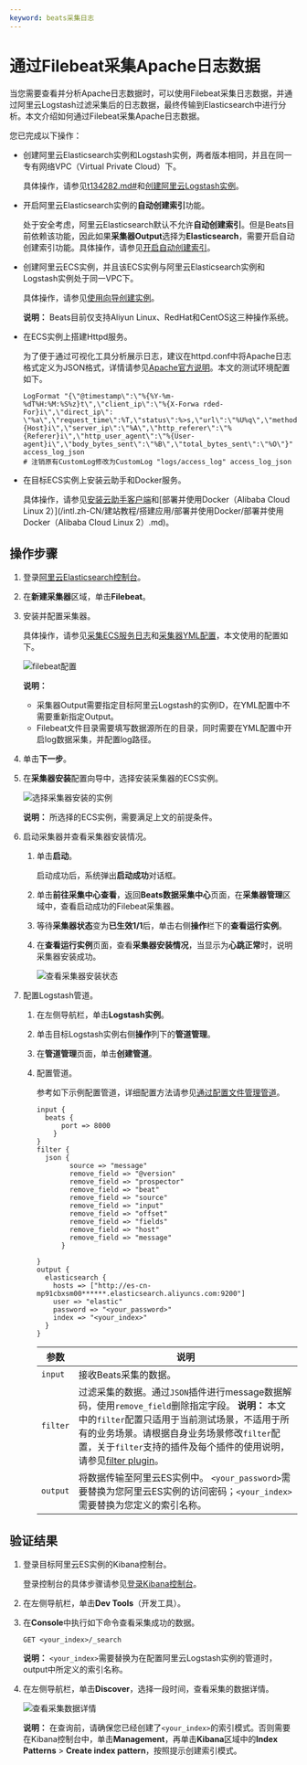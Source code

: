 ```yaml
---
keyword: beats采集日志
---
```


# 通过Filebeat采集Apache日志数据

当您需要查看并分析Apache日志数据时，可以使用Filebeat采集日志数据，并通过阿里云Logstash过滤采集后的日志数据，最终传输到Elasticsearch中进行分析。本文介绍如何通过Filebeat采集Apache日志数据。

您已完成以下操作：

-   创建阿里云Elasticsearch实例和Logstash实例，两者版本相同，并且在同一专有网络VPC（Virtual Private Cloud）下。

    具体操作，请参见[t134282.md\#](/intl.zh-CN/Elasticsearch/管理实例/创建阿里云Elasticsearch实例.md)和[创建阿里云Logstash实例](/intl.zh-CN/Logstash/快速入门/步骤一：创建实例/创建阿里云Logstash实例.md)。

-   开启阿里云Elasticsearch实例的**自动创建索引**功能。

    处于安全考虑，阿里云Elasticsearch默认不允许**自动创建索引**。但是Beats目前依赖该功能，因此如果**采集器Output**选择为**Elasticsearch**，需要开启自动创建索引功能。具体操作，请参见[开启自动创建索引](/intl.zh-CN/Elasticsearch/快速访问与配置.md)。

-   创建阿里云ECS实例，并且该ECS实例与阿里云Elasticsearch实例和Logstash实例处于同一VPC下。

    具体操作，请参见[使用向导创建实例](/intl.zh-CN/实例/创建实例/使用向导创建实例.md)。

    **说明：** Beats目前仅支持Aliyun Linux、RedHat和CentOS这三种操作系统。

-   在ECS实例上搭建Httpd服务。

    为了便于通过可视化工具分析展示日志，建议在httpd.conf中将Apache日志格式定义为JSON格式，详情请参见[Apache官方说明](https://cwiki.apache.org/confluence/display/httpd/Apache)。本文的测试环境配置如下。

    ```
    LogFormat "{\"@timestamp\":\"%{%Y-%m-%dT%H:%M:%S%z}t\",\"client_ip\":\"%{X-Forwa rded-For}i\",\"direct_ip\": \"%a\",\"request_time\":%T,\"status\":%>s,\"url\":\"%U%q\",\"method\":\"%m\",\"http_host\":\"%{Host}i\",\"server_ip\":\"%A\",\"http_referer\":\"%{Referer}i\",\"http_user_agent\":\"%{User-agent}i\",\"body_bytes_sent\":\"%B\",\"total_bytes_sent\":\"%O\"}"  access_log_json
    # 注销原有CustomLog修改为CustomLog "logs/access_log" access_log_json
    ```

-   在目标ECS实例上安装云助手和Docker服务。

    具体操作，请参见[安装云助手客户端](/intl.zh-CN/运维与监控/云助手/配置云助手客户端/安装云助手客户端.md)和[部署并使用Docker（Alibaba Cloud Linux 2）](/intl.zh-CN/建站教程/搭建应用/部署并使用Docker/部署并使用Docker（Alibaba Cloud Linux 2）.md)。


## 操作步骤

1.  登录[阿里云Elasticsearch控制台](https://elasticsearch.console.aliyun.com/#/home)。

2.  在**新建采集器**区域，单击**Filebeat**。

3.  安装并配置采集器。

    具体操作，请参见[采集ECS服务日志](/intl.zh-CN/Beats/采集ECS服务日志.md)和[采集器YML配置](/intl.zh-CN/Beats/采集器YML配置.md)，本文使用的配置如下。

    ![filebeat配置](https://static-aliyun-doc.oss-accelerate.aliyuncs.com/assets/img/zh-CN/6012659951/p82408.png)

    **说明：**

    -   采集器Output需要指定目标阿里云Logstash的实例ID，在YML配置中不需要重新指定Output。
    -   Filebeat文件目录需要填写数据源所在的目录，同时需要在YML配置中开启log数据采集，并配置log路径。
4.  单击**下一步**。

5.  在**采集器安装**配置向导中，选择安装采集器的ECS实例。

    ![选择采集器安装的实例](https://static-aliyun-doc.oss-accelerate.aliyuncs.com/assets/img/zh-CN/3112659951/p82419.png)

    **说明：** 所选择的ECS实例，需要满足上文的前提条件。

6.  启动采集器并查看采集器安装情况。

    1.  单击**启动**。

        启动成功后，系统弹出**启动成功**对话框。

    2.  单击**前往采集中心查看**，返回**Beats数据采集中心**页面，在**采集器管理**区域中，查看启动成功的Filebeat采集器。

    3.  等待**采集器状态**变为**已生效1/1**后，单击右侧**操作**栏下的**查看运行实例**。

    4.  在**查看运行实例**页面，查看**采集器安装情况**，当显示为**心跳正常**时，说明采集器安装成功。

        ![查看采集器安装状态](https://static-aliyun-doc.oss-accelerate.aliyuncs.com/assets/img/zh-CN/3112659951/p82426.png)

7.  配置Logstash管道。

    1.  在左侧导航栏，单击**Logstash实例**。

    2.  单击目标Logstash实例右侧**操作**列下的**管道管理**。

    3.  在**管道管理**页面，单击**创建管道**。

    4.  配置管道。

        参考如下示例配置管道，详细配置方法请参见[通过配置文件管理管道](/intl.zh-CN/Logstash/管道任务管理/通过配置文件管理管道.md)。

        ```
        input {
          beats {
              port => 8000
            }
        }
        filter {
          json {
                source => "message"
                remove_field => "@version"
                remove_field => "prospector"
                remove_field => "beat"
                remove_field => "source"
                remove_field => "input"
                remove_field => "offset"
                remove_field => "fields"
                remove_field => "host"
                remove_field => "message"
              }
        
        }
        output {
          elasticsearch {
            hosts => ["http://es-cn-mp91cbxsm00******.elasticsearch.aliyuncs.com:9200"]
            user => "elastic"
            password => "<your_password>"
            index => "<your_index>"
          }
        }
        ```

        |参数|说明|
        |--|--|
        |`input`|接收Beats采集的数据。|
        |`filter`|过滤采集的数据。通过`JSON`插件进行message数据解码，使用`remove_field`删除指定字段。 **说明：** 本文中的`filter`配置只适用于当前测试场景，不适用于所有的业务场景。请根据自身业务场景修改`filter`配置，关于`filter`支持的插件及每个插件的使用说明，请参见[filter plugin](https://www.elastic.co/guide/en/logstash/6.7/filter-plugins.html#filter-plugins)。 |
        |`output`|将数据传输至阿里云ES实例中。 `<your_password>`需要替换为您阿里云ES实例的访问密码；`<your_index>`需要替换为您定义的索引名称。 |


## 验证结果

1.  登录目标阿里云ES实例的Kibana控制台。

    登录控制台的具体步骤请参见[登录Kibana控制台](/intl.zh-CN/Elasticsearch/可视化控制/Kibana/登录Kibana控制台.md)。

2.  在左侧导航栏，单击**Dev Tools**（开发工具）。

3.  在**Console**中执行如下命令查看采集成功的数据。

    ```
    GET <your_index>/_search
    ```

    **说明：** `<your_index>`需要替换为在配置阿里云Logstash实例的管道时，output中所定义的索引名称。

4.  在左侧导航栏，单击**Discover**，选择一段时间，查看采集的数据详情。

    ![查看采集数据详情](https://static-aliyun-doc.oss-accelerate.aliyuncs.com/assets/img/zh-CN/6012659951/p82431.png)

    **说明：** 在查询前，请确保您已经创建了`<your_index>`的索引模式。否则需要在Kibana控制台中，单击**Management**，再单击**Kibana**区域中的**Index Patterns** \> **Create index pattern**，按照提示创建索引模式。


